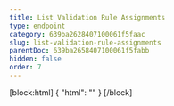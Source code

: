 ```yaml
---
title: List Validation Rule Assignments
type: endpoint
category: 639ba2628407100061f5faac
slug: list-validation-rule-assignments
parentDoc: 639ba2658407100061f5fabb
hidden: false
order: 7
---
```

[block:html]
{
  "html": "<style>\n.LanguagePicker-divider { \n  display: none; }\n</style>"
}
[/block]